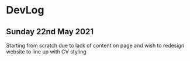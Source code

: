 # DevLog

## Sunday 22nd May 2021
Starting from scratch due to lack of content on page and wish to redesign website to line up with CV styling
